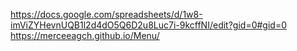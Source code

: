 https://docs.google.com/spreadsheets/d/1w8-imViZYHevnUQB1l2d4dO5Q6D2u8Luc7i-9kcffNI/edit?gid=0#gid=0
https://merceeagch.github.io/Menu/
